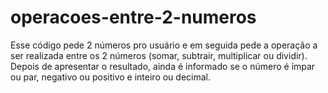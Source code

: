# operacoes-entre-2-numeros
Esse código pede 2 números pro usuário e em seguida pede a operação a ser realizada entre os 2 números (somar, subtrair, multiplicar ou dividir). Depois de apresentar o resultado, ainda é informado se o número é ímpar ou par, negativo ou positivo e inteiro ou decimal.
